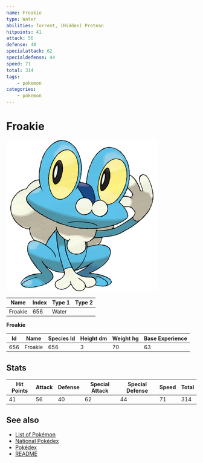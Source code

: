 ```yaml
---
name: Froakie
type: Water
abilities: Torrent, (Hidden) Protean
hitpoints: 41
attack: 56
defense: 40
specialattack: 62
specialdefense: 44
speed: 71
total: 314
tags:
    - pokemon
categories:
    - pokemon
---
```


# Froakie


![Froakie](images/656.png)

| **Name** | **Index** | **Type 1** | **Type 2** |
|----|----|----|----|
| Froakie | 656 | Water  |  |

**Froakie** 




| **Id** | **Name** | **Species Id** | **Height dm** | **Weight hg** | **Base Experience** |
|--------|----------|----------------|------------|------------|---------------------|
| 656 | Froakie | 656 | 3 | 70 | 63 |



## Stats

| **Hit Points** | **Attack** | **Defense** | **Special Attack** | **Special Defense** | **Speed** | **Total** |
|----------------|------------|-------------|--------------------|---------------------|-----------|-----------|
| 41 | 56 | 40 | 62 | 44 | 71 | 314 |

## See also

- [List of Pokémon](../pokemon.md)
- [National Pokédex](../national_pokedex.md)
- [Pokédex](../pokedex.md)
- [README](../README.md)
